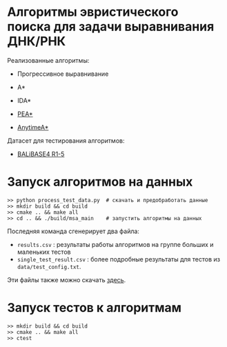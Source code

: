 # Алгоритмы эвристического поиска для задачи выравнивания ДНК/РНК

Реализованные алгоритмы:

* Прогрессивное выравнивание

* A*

* IDA*

* [PEA*](https://www.aaai.org/Papers/AAAI/2000/AAAI00-142.pdf)

* [AnytimeA*](https://www.aaai.org/Papers/JAIR/Vol28/JAIR-2808.pdf)

Датасет для тестирования алгоритмов: 

* [BALiBASE4 R1-5](http://www.lbgi.fr/balibase/)

# Запуск алгоритмов на данных

    >> python process_test_data.py  # скачать и предобработать данные
    >> mkdir build && cd build
    >> cmake .. && make all
    >> cd .. && ./build/msa_main    # запустить алгоритмы на данных

Последняя команда сгенерирует два файла:

* `results.csv` : результаты работы алгоритмов на группе больших и маленьких тестов
* `single_test_result.csv` : более подробные результаты для тестов из `data/test_config.txt`. 

Эти файлы также можно скачать [здесь](https://drive.google.com/file/d/1f-8X8EvqKBfoZlef4rF2rAQ1FSJC7N-9/view?usp=sharing).


# Запуск тестов к алгоритмам
    >> mkdir build && cd build
    >> cmake .. && make all
    >> ctest
